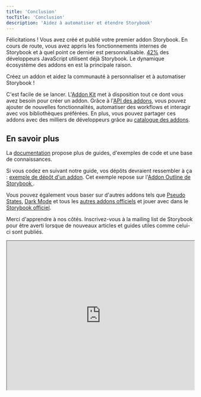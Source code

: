 ```yaml
---
title: 'Conclusion'
tocTitle: 'Conclusion'
description: 'Aidez à automatiser et étendre Storybook'
---
```


Félicitations ! Vous avez créé et publié votre premier addon Storybook. En cours de route, vous avez appris les fonctionnements internes de Storybook et à quel point ce dernier est personnalisable. [42%](https://2020.stateofjs.com/en-us/technologies/testing/testing_experience_ranking/) des développeurs JavaScript utilisent déjà Storybook. Le dynamique écosystème des addons en est la principale raison.

Créez un addon et aidez la communauté à personnaliser et à automatiser Storybook !

C'est facile de se lancer. L'[Addon Kit](https://github.com/storybookjs/addon-kit) met à disposition tout ce dont vous avez besoin pour créer un addon. Grâce à l'[API des addons](https://storybook.js.org/docs/react/addons/addons-api), vous pouvez ajouter de nouvelles fonctionnalités, automatiser des workflows et interagir avec vos bibliothèques préférées. En plus, vous pouvez partager ces addons avec des milliers de développeurs grâce au [catalogue des addons](https://storybook.js.org/addons).

## En savoir plus

La [documentation](https://storybook.js.org/docs/react/addons/introduction) propose plus de guides, d'exemples de code et une base de connaissances.

Si vous codez en suivant notre guide, vos dépôts devraient ressembler à ça : [exemple de dépôt d'un addon](http://github.com/chromaui/learnstorybook-addon-code). Cet exemple repose sur l'[Addon Outline de Storybook ](https://github.com/chromaui/storybook-addon-outline).

Vous pouvez également vous baser sur d'autres addons tels que [Pseudo States](https://github.com/chromaui/storybook-addon-pseudo-states), [Dark Mode](https://github.com/hipstersmoothie/storybook-dark-mode) et tous les [autres addons officiels](https://github.com/storybookjs/storybook/tree/next/addons) et jouer avec dans le [Storybook officiel](https://next--storybookjs.netlify.app/official-storybook/).

Merci d'apprendre à nos côtés. Inscrivez-vous à la mailing list de Storybook pour être averti lorsque de nouveaux articles et guides utiles comme celui-ci sont publiés.

<iframe style="height:400px;width:100%;max-width:800px;margin:0px auto;" src="https://upscri.be/d42fc0?as_embed"></iframe>
